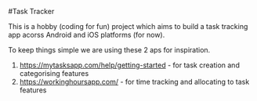 #Task Tracker 

This is a hobby (coding for fun) project which aims to build a task tracking app acorss Android and iOS platforms (for now). 

To keep things simple we are using these 2 aps for inspiration.

1. https://mytasksapp.com/help/getting-started - for task creation and categorising features
2. https://workinghoursapp.com/ - for time tracking and allocating to task features